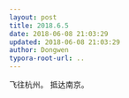 ```yaml
---
layout: post
title: 2018.6.5
date: 2018-06-08 21:03:29
updated: 2018-06-08 21:03:29
author: Dongwen
typora-root-url: ..
---
```




飞往杭州。
抵达南京。